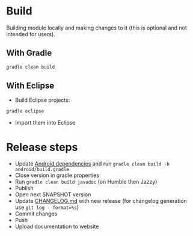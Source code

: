 # Build

Building module locally and making changes to it (this is optional and not intended for users).

## With Gradle

``` bash
gradle clean build
```

## With Eclipse

- Build Eclipse projects:

``` bash
gradle eclipse
```

- Import them into Eclipse

# Release steps

- Update [Android dependencies](android/gradle.properties) and run `gradle clean build -b android/build.gradle`
- Close version in gradle.properties
- Run `gradle clean build javadoc` (on Humble then Jazzy)
- Publish
- Open next SNAPSHOT version
- Update [CHANGELOG.md](jros2services/release/CHANGELOG.md) with new release (for changelog generation use `git log --format=%s`)
- Commit changes
- Push
- Upload documentation to website
